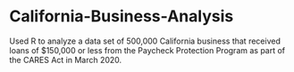 # California-Business-Analysis
Used R to analyze a data set of 500,000 California business that received loans of $150,000 or less from the Paycheck Protection Program as part of the CARES Act in March 2020.
